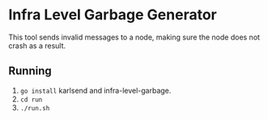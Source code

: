 # Infra Level Garbage Generator

This tool sends invalid messages to a node, making sure the node does
not crash as a result.

## Running

1. `go install` karlsend and infra-level-garbage.
2. `cd run`
3. `./run.sh`
